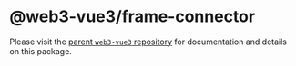 # @web3-vue3/frame-connector

Please visit the [parent `web3-vue3` repository](https://github.com/yuntaoBai/web3-vue) for documentation and details on this package.
